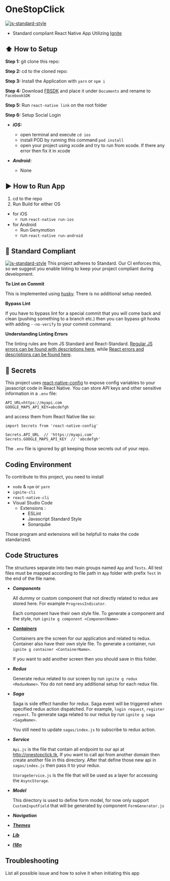 #  OneStopClick
[![js-standard-style](https://img.shields.io/badge/code%20style-standard-brightgreen.svg?style=flat)](http://standardjs.com/)

* Standard compliant React Native App Utilizing [Ignite](https://github.com/infinitered/ignite)

## :arrow_up: How to Setup

**Step 1:** git clone this repo:

**Step 2:** cd to the cloned repo:

**Step 3:** Install the Application with `yarn` or `npm i`

**Step 4:** Download [FBSDK](https://developers.facebook.com/docs/ios/) and place it under `Documents` and rename to `FacebookSDK`

**Step 5:** Run `react-native link` on the root folder

**Step 6:** Setup Social Login
  - ***iOS:***
    - open terminal and execute `cd ios`
    - install POD by running this command `pod install`
    - open your project using xcode and try to run from xcode. If there any error then fix it in xcode
  
  - ***Android:***
    - None


## :arrow_forward: How to Run App

1. cd to the repo
2. Run Build for either OS
  * for iOS
    * run `react-native run-ios`
  * for Android
    * Run Genymotion
    * run `react-native run-android`

## :no_entry_sign: Standard Compliant

[![js-standard-style](https://cdn.rawgit.com/feross/standard/master/badge.svg)](https://github.com/feross/standard)
This project adheres to Standard.  Our CI enforces this, so we suggest you enable linting to keep your project compliant during development.

**To Lint on Commit**

This is implemented using [husky](https://github.com/typicode/husky). There is no additional setup needed.

**Bypass Lint**

If you have to bypass lint for a special commit that you will come back and clean (pushing something to a branch etc.) then you can bypass git hooks with adding `--no-verify` to your commit command.

**Understanding Linting Errors**

The linting rules are from JS Standard and React-Standard.  [Regular JS errors can be found with descriptions here](http://eslint.org/docs/rules/), while [React errors and descriptions can be found here](https://github.com/yannickcr/eslint-plugin-react).

## :closed_lock_with_key: Secrets

This project uses [react-native-config](https://github.com/luggit/react-native-config) to expose config variables to your javascript code in React Native. You can store API keys
and other sensitive information in a `.env` file:

```
API_URL=https://myapi.com
GOOGLE_MAPS_API_KEY=abcdefgh
```

and access them from React Native like so:

```
import Secrets from 'react-native-config'

Secrets.API_URL  // 'https://myapi.com'
Secrets.GOOGLE_MAPS_API_KEY  // 'abcdefgh'
```

The `.env` file is ignored by git keeping those secrets out of your repo.


## Coding Environment

To contribute to this project, you need to install 

- `node` & `npm` or `yarn`
- `ignite-cli`
- `react-native-cli`
- Visual Studio Code
  - Extensions :
    - ESLint
    - Javascript Standard Style
    - Sonarqube

Those program and extensions will be helpfull to make the code standarized.

## Code Structures

The structures separate into two main groups named `App` and `Tests`. All test files must be mapped according to file path in `App` folder with prefix `Test` in the end of the file name.

- ***Components***

  All dummy or custom component that not directly related to redux are stored here. For example `ProgressIndicator`.

  Each component have their own style file. To generate a component and the style, run `ignite g component <ComponentName>`

- ***[Containers](/App/Containers/README.md)***

  Containers are the screen for our application and related to redux. Container also have their own style file. To generate a container, run ` ignite g container <ContainerName>`.

  If you want to add another screen then you should save in this folder.

- ***Redux***

  Generate redux related to our screen by run `ignite g redux <ReduxName>`. You do not need any additional setup for each redux file.

- ***Saga***

  Saga is side effect handler for redux. Saga event will be triggered when specified redux action dispatched. For example, `login request`, `register request`. To generate saga related to our redux by run `ignite g saga <SagaName>`. 
  
  You still need to update `sagas/index.js` to subscribe to redux action.

- ***Service***

  `Api.js` is the file that contain all endpoint to our api at http://onestopclick.tk, If you want to call api from another domain then create another file in this directory. After that define those new api in `sagas/index.js` then pass it to your redux.


  `StorageService.js` is the file that will be used as a layer for accessing the `AsyncStorage`.

- ***Model***

  This directory is used to define form model, for now only support `CustomInputField` that will be generated by component `FormGenerator.js`

- ***Navigation***

- ***[Themes](/App/Themes/README.md)***

- ***[Lib](/App/Lib/README.md)***

- ***[I18n](/App/I18n/README.md)***





## Troubleshooting

List all possible issue and how to solve it when initiating this app